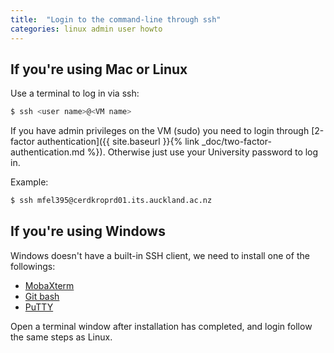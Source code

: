 ```yaml
---
title:  "Login to the command-line through ssh"
categories: linux admin user howto
---
```


## If you're using Mac or Linux

Use a terminal to log in via ssh:

```bash
$ ssh <user name>@<VM name>
```

If you have admin privileges on the VM (sudo) you need to login through [2-factor authentication]({{ site.baseurl }}{% link _doc/two-factor-authentication.md %}). Otherwise just use your University password to log in.

Example:

```bash
$ ssh mfel395@cerdkroprd01.its.auckland.ac.nz
```

## If you're using Windows

Windows doesn't have a built-in SSH client, we need to install one of the followings:
- [MobaXterm](https://mobaxterm.mobatek.net/)
- [Git bash](https://git-scm.com/download/win)
- [PuTTY](https://git-scm.com/download/win)

Open a terminal window after installation has completed, and login follow the same steps as Linux.

